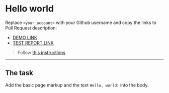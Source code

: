 # Hello world
Replace `<your_account>` with your Github username and copy the links to Pull Request description:
- [DEMO LINK](https://RomanKushyk.github.io/layout_hello-world/)
- [TEST REPORT LINK](https://RomanKushyk.github.io/layout_hello-world/report/html_report/)

> Follow [this instructions](https://mate-academy.github.io/layout_task-guideline/#how-to-solve-the-layout-tasks-on-github)
___

## The task
Add the basic page markup and the text `Hello, world!` into the body.
